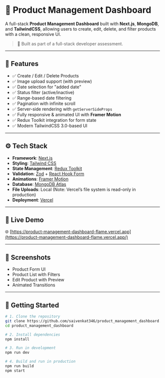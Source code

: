 # 🧾 Product Management Dashboard

A full-stack **Product Management Dashboard** built with **Next.js**, **MongoDB**, and **TailwindCSS**, allowing users to create, edit, delete, and filter products with a clean, responsive UI.

> 💼 Built as part of a full-stack developer assessment.

---

## 🔧 Features

- ✅ Create / Edit / Delete Products  
- ✅ Image upload support (with preview)  
- ✅ Date selection for "added date"  
- ✅ Status filter (active/inactive)  
- ✅ Range-based date filtering  
- ✅ Pagination with infinite scroll  
- ✅ Server-side rendering with `getServerSideProps`  
- ✅ Fully responsive & animated UI with **Framer Motion**  
- ✅ Redux Toolkit integration for form state  
- ✅ Modern TailwindCSS 3.0-based UI  

---

## ⚙️ Tech Stack

- **Framework**: [Next.js](https://nextjs.org/)  
- **Styling**: [Tailwind CSS](https://tailwindcss.com/)  
- **State Management**: [Redux Toolkit](https://redux-toolkit.js.org/)  
- **Validation**: [Zod](https://zod.dev/) + [React Hook Form](https://react-hook-form.com/)  
- **Animations**: [Framer Motion](https://www.framer.com/motion/)  
- **Database**: [MongoDB Atlas](https://www.mongodb.com/cloud/atlas)  
- **File Uploads**: Local (Note: Vercel’s file system is read-only in production)  
- **Deployment**: [Vercel](https://vercel.com/)

---

## 🚀 Live Demo

🌐 [https://product-management-dashboard-flame.vercel.app](https://product-management-dashboard-flame.vercel.app/)

---

## 📸 Screenshots

<!-- Replace with actual images when ready -->
- Product Form UI  
- Product List with Filters  
- Edit Product with Preview  
- Animated Transitions  

---

## 🧪 Getting Started

```bash
# 1. Clone the repository
git clone https://github.com/saivenkat346/product_management_dashboard.git
cd product_management_dashboard

# 2. Install dependencies
npm install

# 3. Run in development
npm run dev

# 4. Build and run in production
npm run build
npm start
